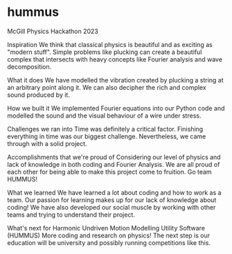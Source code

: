 # hummus
McGill Physics Hackathon 2023

Inspiration
We think that classical physics is beautiful and as exciting as "modern stuff". Simple problems like plucking can create a beautiful complex that intersects with heavy concepts like Fourier analysis and wave decomposition.

What it does
We have modelled the vibration created by plucking a string at an arbitrary point along it. We can also decipher the rich and complex sound produced by it.

How we built it
We implemented Fourier equations into our Python code and modelled the sound and the visual behaviour of a wire under stress.

Challenges we ran into
Time was definitely a critical factor. Finishing everything in time was our biggest challenge. Nevertheless, we came through with a solid project.

Accomplishments that we're proud of
Considering our level of physics and lack of knowledge in both coding and Fourier Analysis. We are all proud of each other for being able to make this project come to fruition. Go team HUMMUS!

What we learned
We have learned a lot about coding and how to work as a team. Our passion for learning makes up for our lack of knowledge about coding! We have also developed our social muscle by working with other teams and trying to understand their project.

What's next for Harmonic Undriven Motion Modelling Utility Software (HUMMUS)
More coding and research on physics! The next step is our education will be university and possibly running competitions like this.
